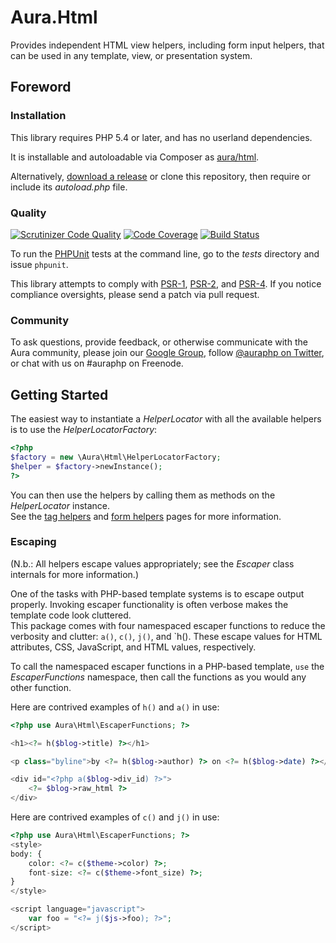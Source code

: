 # Aura.Html

Provides independent HTML view helpers, including form input helpers, that can be used in any template, view, or presentation system.

## Foreword

### Installation

This library requires PHP 5.4 or later, and has no userland dependencies.

It is installable and autoloadable via Composer as [aura/html](https://packagist.org/packages/aura/html).

Alternatively, [download a release](https://github.com/auraphp/Aura.Html/releases) or clone this repository, then require or include its _autoload.php_ file.

### Quality

[![Scrutinizer Code Quality](https://scrutinizer-ci.com/g/auraphp/Aura.Html/badges/quality-score.png?s=7341b8a60405c1fb59deeca9635df0c22dca641e)](https://scrutinizer-ci.com/g/auraphp/Aura.Html/)
[![Code Coverage](https://scrutinizer-ci.com/g/auraphp/Aura.Html/badges/coverage.png?s=5c77a6d485b19a62edcd6da96ee9ed484c753cd0)](https://scrutinizer-ci.com/g/auraphp/Aura.Html/)
[![Build Status](https://travis-ci.org/auraphp/Aura.Html.png?branch=develop-2)](https://travis-ci.org/auraphp/Aura.Html)

To run the [PHPUnit][] tests at the command line, go to the _tests_ directory and issue `phpunit`.

This library attempts to comply with [PSR-1][], [PSR-2][], and [PSR-4][]. If
you notice compliance oversights, please send a patch via pull request.

[PHPUnit]: http://phpunit.de/manual/
[PSR-1]: https://github.com/php-fig/fig-standards/blob/master/accepted/PSR-1-basic-coding-standard.md
[PSR-2]: https://github.com/php-fig/fig-standards/blob/master/accepted/PSR-2-coding-style-guide.md
[PSR-4]: https://github.com/php-fig/fig-standards/blob/master/accepted/PSR-4-autoloader.md

### Community

To ask questions, provide feedback, or otherwise communicate with the Aura community, 
please join our [Google Group](http://groups.google.com/group/auraphp), follow 
[@auraphp on Twitter](http://twitter.com/auraphp), or chat with us on #auraphp on Freenode.


## Getting Started

The easiest way to instantiate a _HelperLocator_ with all the available helpers is to use the _HelperLocatorFactory_:

```php
<?php
$factory = new \Aura\Html\HelperLocatorFactory;
$helper = $factory->newInstance();
?>
```

You can then use the helpers by calling them as methods on the _HelperLocator_ instance.  
See the [tag helpers](https://github.com/auraphp/Aura.Html/blob/functions/README-HELPERS.md) 
and [form helpers](https://github.com/auraphp/Aura.Html/blob/functions/README-FORMS.md) pages for more information.

### Escaping

(N.b.: All helpers escape values appropriately; see the _Escaper_ class internals for more information.)

One of the tasks with PHP-based template systems is to escape output properly. Invoking 
escaper functionality is often verbose makes the template code look cluttered.  
This package comes with four namespaced escaper functions to reduce the verbosity and 
clutter:  `a()`, `c()`, `j()`, and `h(). These escape values for HTML attributes, 
CSS, JavaScript, and HTML values, respectively.

To call the namespaced escaper functions in a PHP-based template, `use` the _EscaperFunctions_ 
namespace, then call the functions as you would any other function.

Here are contrived examples of `h()` and `a()` in use:

```php
<?php use Aura\Html\EscaperFunctions; ?>

<h1><?= h($blog->title) ?></h1>

<p class="byline">by <?= h($blog->author) ?> on <?= h($blog->date) ?></p>

<div id="<?php a($blog->div_id) ?>">
    <?= $blog->raw_html ?>
</div>
```

Here are contrived examples of `c()` and `j()` in use:

```php
<?php use Aura\Html\EscaperFunctions; ?>
<style>
body: {
    color: <?= c($theme->color) ?>;
    font-size: <?= c($theme->font_size) ?>;
}
</style>

<script language="javascript">
    var foo = "<?= j($js->foo); ?>";
</script>

